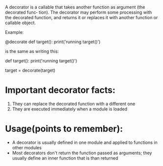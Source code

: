 A decorator is a callable that takes another function as argument (the decorated func‐
tion). The decorator may perform some processing with the decorated function, and
returns it or replaces it with another function or callable object.

Example:

@decorate
def target():
    print('running target()')


is the same as writing this:

def target():
    print('running target()')

target = decorate(target)


# Important decorator facts:
1. They can replace the decorated function with a different one
2. They are executed immediately when a module is loaded

# Usage(points to remember):
- A decorator is usually defined in one module and applied to functions in other modules
- Most decorators don't return the function passed as arguments; they usually define an inner function that is than returned
